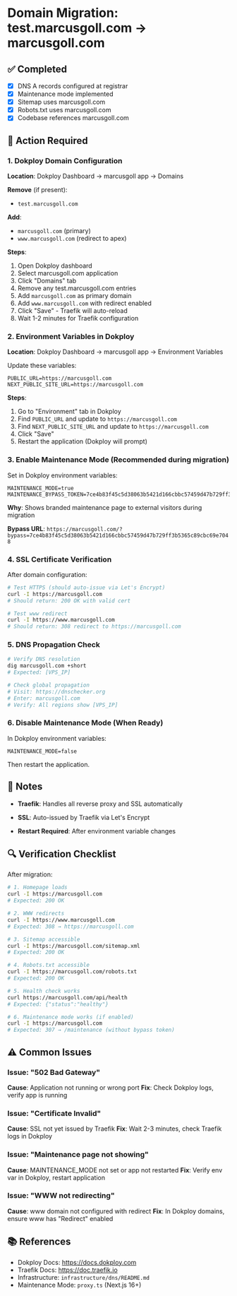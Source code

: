 # Domain Migration: test.marcusgoll.com → marcusgoll.com

## ✅ Completed

- [x] DNS A records configured at registrar
- [x] Maintenance mode implemented
- [x] Sitemap uses marcusgoll.com
- [x] Robots.txt uses marcusgoll.com
- [x] Codebase references marcusgoll.com

## 🎯 Action Required

### 1. Dokploy Domain Configuration

**Location**: Dokploy Dashboard → marcusgoll app → Domains

**Remove** (if present):
- `test.marcusgoll.com`

**Add**:
- `marcusgoll.com` (primary)
- `www.marcusgoll.com` (redirect to apex)

**Steps**:
1. Open Dokploy dashboard
2. Select marcusgoll.com application
3. Click "Domains" tab
4. Remove any test.marcusgoll.com entries
5. Add `marcusgoll.com` as primary domain
6. Add `www.marcusgoll.com` with redirect enabled
7. Click "Save" - Traefik will auto-reload
8. Wait 1-2 minutes for Traefik configuration

### 2. Environment Variables in Dokploy

**Location**: Dokploy Dashboard → marcusgoll app → Environment Variables

Update these variables:
```
PUBLIC_URL=https://marcusgoll.com
NEXT_PUBLIC_SITE_URL=https://marcusgoll.com
```

**Steps**:
1. Go to "Environment" tab in Dokploy
2. Find `PUBLIC_URL` and update to `https://marcusgoll.com`
3. Find `NEXT_PUBLIC_SITE_URL` and update to `https://marcusgoll.com`
4. Click "Save"
5. Restart the application (Dokploy will prompt)

### 3. Enable Maintenance Mode (Recommended during migration)

Set in Dokploy environment variables:
```
MAINTENANCE_MODE=true
MAINTENANCE_BYPASS_TOKEN=7ce4b83f45c5d38063b5421d166cbbc57459d47b729ff3b5365c89cbc69e7048
```

**Why**: Shows branded maintenance page to external visitors during migration

**Bypass URL**: `https://marcusgoll.com/?bypass=7ce4b83f45c5d38063b5421d166cbbc57459d47b729ff3b5365c89cbc69e7048`

### 4. SSL Certificate Verification

After domain configuration:
```bash
# Test HTTPS (should auto-issue via Let's Encrypt)
curl -I https://marcusgoll.com
# Should return: 200 OK with valid cert

# Test www redirect
curl -I https://www.marcusgoll.com
# Should return: 308 redirect to https://marcusgoll.com
```

### 5. DNS Propagation Check

```bash
# Verify DNS resolution
dig marcusgoll.com +short
# Expected: [VPS_IP]

# Check global propagation
# Visit: https://dnschecker.org
# Enter: marcusgoll.com
# Verify: All regions show [VPS_IP]
```

### 6. Disable Maintenance Mode (When Ready)

In Dokploy environment variables:
```
MAINTENANCE_MODE=false
```

Then restart the application.

## 📝 Notes

- **Traefik**: Handles all reverse proxy and SSL automatically

- **SSL**: Auto-issued by Traefik via Let's Encrypt
- **Restart Required**: After environment variable changes

## 🔍 Verification Checklist

After migration:

```bash
# 1. Homepage loads
curl -I https://marcusgoll.com
# Expected: 200 OK

# 2. WWW redirects
curl -I https://www.marcusgoll.com  
# Expected: 308 → https://marcusgoll.com

# 3. Sitemap accessible
curl -I https://marcusgoll.com/sitemap.xml
# Expected: 200 OK

# 4. Robots.txt accessible
curl -I https://marcusgoll.com/robots.txt
# Expected: 200 OK

# 5. Health check works
curl https://marcusgoll.com/api/health
# Expected: {"status":"healthy"}

# 6. Maintenance mode works (if enabled)
curl -I https://marcusgoll.com
# Expected: 307 → /maintenance (without bypass token)
```

## ⚠️ Common Issues

### Issue: "502 Bad Gateway"
**Cause**: Application not running or wrong port
**Fix**: Check Dokploy logs, verify app is running

### Issue: "Certificate Invalid"
**Cause**: SSL not yet issued by Traefik
**Fix**: Wait 2-3 minutes, check Traefik logs in Dokploy

### Issue: "Maintenance page not showing"
**Cause**: MAINTENANCE_MODE not set or app not restarted
**Fix**: Verify env var in Dokploy, restart application

### Issue: "WWW not redirecting"
**Cause**: www domain not configured with redirect
**Fix**: In Dokploy domains, ensure www has "Redirect" enabled

## 📚 References

- Dokploy Docs: https://docs.dokploy.com
- Traefik Docs: https://doc.traefik.io
- Infrastructure: `infrastructure/dns/README.md`
- Maintenance Mode: `proxy.ts` (Next.js 16+)
